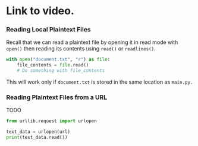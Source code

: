 # Link to video.

### Reading Local Plaintext Files

Recall that we can read a plaintext file by opening it in read mode with `open()` then reading its contents using `read()` or `readlines()`.  

```python
with open("document.txt", "r") as file: 
    file_contents = file.read()
    # Do something with file_contents
```

This will work only if `document.txt` is stored in the same location as `main.py.`

### Reading Plaintext Files from a URL

TODO

```python
from urllib.request import urlopen

text_data = urlopen(url)
print(text_data.read())
```



